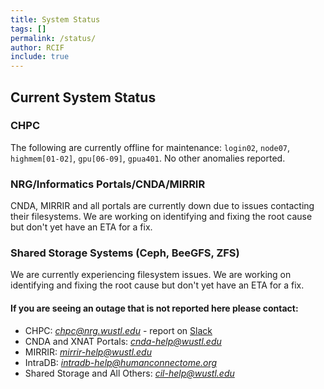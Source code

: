 ```yaml
---
title: System Status
tags: []
permalink: /status/
author: RCIF
include: true
---
```

## Current System Status

### CHPC
The following are currently offline for maintenance: `login02`, `node07`, `highmem[01-02]`, `gpu[06-09]`, `gpua401`. No other anomalies reported.

### NRG/Informatics Portals/CNDA/MIRRIR
CNDA, MIRRIR and all portals are currently down due to issues contacting their filesystems.  We are working on identifying and fixing the root cause but don't yet have an ETA for a fix.

### Shared Storage Systems (Ceph, BeeGFS, ZFS)
We are currently experiencing filesystem issues.  We are working on identifying and fixing the root cause but don't yet have an ETA for a fix.

#### If you are seeing an outage that is not reported here please contact:

* CHPC:  *chpc@nrg.wustl.edu* - report on [Slack](https://mir-rcif.slack.com/archives/C05SQC1SJ0Y)
* CNDA and XNAT Portals:  *cnda-help@wustl.edu*
* MIRRIR:  *mirrir-help@wustl.edu*
* IntraDB:  *intradb-help@humanconnectome.org*
* Shared Storage and All Others:  *cil-help@wustl.edu*
